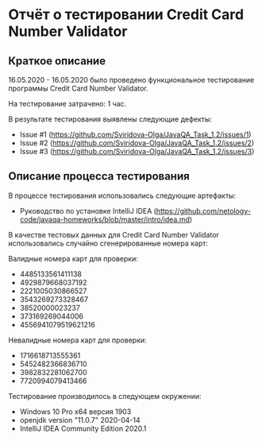 # Отчёт о тестировании Credit Card Number Validator

## Краткое описание

16.05.2020 - 16.05.2020 было проведено функциональное тестирование программы Credit Card Number Validator.

На тестирование затрачено: 1 час.

В результате тестирования выявлены следующие дефекты:
* Issue #1 (https://github.com/Sviridova-Olga/JavaQA_Task_1.2/issues/1)
* Issue #2 (https://github.com/Sviridova-Olga/JavaQA_Task_1.2/issues/2)
* Issue #3 (https://github.com/Sviridova-Olga/JavaQA_Task_1.2/issues/3)

## Описание процесса тестирования

В процессе тестирования использовались следующие артефакты:

* Руководство по установке IntelliJ IDEA (https://github.com/netology-code/javaqa-homeworks/blob/master/intro/idea.md)

В качестве тестовых данных для Credit Card Number Validator использовались случайно сгенерированные номера карт:

Валидные номера карт для проверки:

* 4485133561411138
* 4929879668037192
* 2221005030866527
* 3543269273328467
* 38520000023237
* 373169269044006
* 4556941079519621216

Невалидные номера карт для проверки:

* 1716618713555361
* 5452482366836710
* 3982832281062700
* 7720994079413466

Тестирование производилось в следующем окружении:

* Windows 10 Pro x64 версия 1903 
* openjdk version "11.0.7" 2020-04-14
* IntelliJ IDEA Community Edition 2020.1